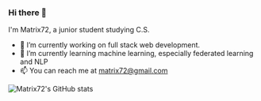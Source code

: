 ### Hi there 👋

I'm Matrix72, a junior student studying C.S.

- 🔭 I’m currently working on full stack web development.
- 🌱 I’m currently learning machine learning, especially federated learning and NLP
- 📫 You can reach me at matrix72@gmail.com

![Matrix72's GitHub stats](https://github-readme-stats.vercel.app/api?username=matrix72c&theme=react&show_icons=true)
